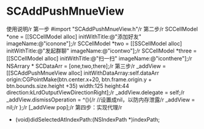 # SCAddPushMnueView
使用说明/r
第一步  #import "SCAddPushMnueView.h"/r
第二步/r
    SCCellModel *one = [[SCCellModel alloc] initWithTitle:@"添加好友" imageName:@"iconone"];/r
    SCCellModel *two = [[SSCellModel alloc] initWithTitle:@"发起群聊" imageName:@"icontwo"];/r
    SCCellModel *three = [[SCCellModel alloc] initWithTitle:@"扫一扫" imageName:@"iconthere"];/r
    NSArrary * SCDataArr = [one,two,there];/r
第三步/r
   _addView = [[SCAddPushMnueView alloc] initWithDataArray:self.dataArr origin:CGPointMake(btn.center.x+20, btn.frame.origin.y + btn.bounds.size.height +35) width:125 height:44 direction:kLrdOutputViewDirectionRight];/r
    _addView.delegate = self;/r
    _addView.dismissOperation = ^(){/r
        //设置成nil，以防内存泄露/r
        _addView = nil;/r
    };/r
    [_addView pop];/r
第四步：实现代理/r
- (void)didSelectedAtIndexPath:(NSIndexPath *)indexPath;
